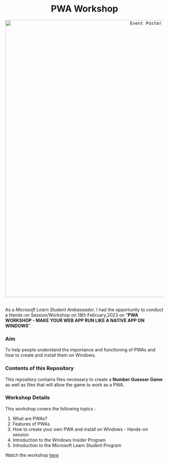 <div align="center">
<h1>PWA Workshop</h1>
</div>
<div align="center">
<kbd><img width="878" alt="Event Poster" src="https://user-images.githubusercontent.com/103310345/219843919-b947d48f-822b-4d7e-8be0-e7ffc1e49f64.png"></kbd>
</div>

<br>

As a _Microsoft Learn Student Ambassador_, I had the opportunity to conduct a Hands-on Session/Workshop on 18th February,2023 on "**PWA WORKSHOP - MAKE YOUR WEB APP RUN LIKE A NATIVE APP ON WINDOWS**".

### Aim

To help people understand the importance and functioning of PWAs and how to create and install them on Windows.

### Contents of this Repository

This repository contains files necessary to create a **Number Guesser Game** as well as files that will allow the game to work as a PWA.

### Workshop Details

This workshop covers the following topics :
1. What are PWAs?
2. Features of PWAs
3. How to create your own PWA and install on Windows - Hands-on session
4. Introduction to the Windows Insider Program
5. Introduction to the Microsoft Learn Student Program

Watch the workshop [here](https://stdntpartners-my.sharepoint.com/:v:/g/personal/simran_sharma_studentambassadors_com/EfKJVwFJrY9ElH2JHXXWlg0BvVA9xikmwbQHWIhyrgdvdg)
